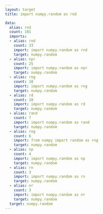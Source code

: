 ```yaml
---
layout: target
title: import numpy.random as rnd

data:
  alias: rnd
  count: 101
  imports:
  - alias: rnd
    count: 33
    import: import numpy.random as rnd
    target: numpy.random
  - alias: npr
    count: 25
    import: import numpy.random as npr
    target: numpy.random
  - alias: rng
    count: 10
    import: import numpy.random as rng
    target: numpy.random
  - alias: rd
    count: 10
    import: import numpy.random as rd
    target: numpy.random
  - alias: rand
    count: 7
    import: import numpy.random as rand
    target: numpy.random
  - alias: rng
    count: 6
    import: from numpy import random as rng
    target: numpy.random
  - alias: np
    count: 4
    import: import numpy.random as np
    target: numpy.random
  - alias: rn
    count: 3
    import: import numpy.random as rn
    target: numpy.random
  - alias: nr
    count: 3
    import: import numpy.random as nr
    target: numpy.random
  target: numpy.random
---
```

